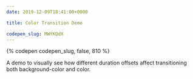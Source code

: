 ```yaml
---
date: 2019-12-09T18:41:00+0000

title: Color Transition Demo

codepen_slug: MWYKQdX
---
```


{% codepen codepen_slug, false, 810 %}

A demo to visually see how different duration offsets affect transitioning both background-color and color.
